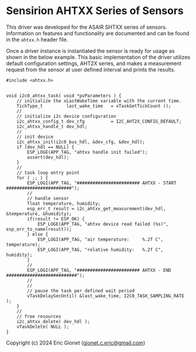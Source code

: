 # Sensirion AHTXX Series of Sensors
This driver was developed for the ASAIR SHTXX series of sensors.  Information on features and functionality are documented and can be found in the `ahtxx.h` header file.

Once a driver instance is instantiated the sensor is ready for usage as shown in the below example.   This basic implementation of the driver utilizes default configuration settings, AHT2X series, and makes a measurement request from the sensor at user defined interval and prints the results.
```
#include <ahtxx.h>


void i2c0_ahtxx_task( void *pvParameters ) {
    // initialize the xLastWakeTime variable with the current time.
    TickType_t         last_wake_time   = xTaskGetTickCount ();
    //
    // initialize i2c device configuration
    i2c_ahtxx_config_t dev_cfg          = I2C_AHT2X_CONFIG_DEFAULT;
    i2c_ahtxx_handle_t dev_hdl;
    //
    // init device
    i2c_ahtxx_init(i2c0_bus_hdl, &dev_cfg, &dev_hdl);
    if (dev_hdl == NULL) {
        ESP_LOGE(APP_TAG, "ahtxx handle init failed");
        assert(dev_hdl);
    }
    //
    // task loop entry point
    for ( ;; ) {
        ESP_LOGI(APP_TAG, "######################## AHTXX - START #########################");
        //
        // handle sensor
        float temperature, humidity;
        esp_err_t result = i2c_ahtxx_get_measurement(dev_hdl, &temperature, &humidity);
        if(result != ESP_OK) {
            ESP_LOGE(APP_TAG, "ahtxx device read failed (%s)", esp_err_to_name(result));
        } else {
            ESP_LOGI(APP_TAG, "air temperature:     %.2f C", temperature);
            ESP_LOGI(APP_TAG, "relative humidity:   %.2f C", humidity);
        }
        //
        ESP_LOGI(APP_TAG, "######################## AHTXX - END ###########################");
        //
        //
        // pause the task per defined wait period
        vTaskDelaySecUntil( &last_wake_time, I2C0_TASK_SAMPLING_RATE );
    }
    //
    // free resources
    i2c_ahtxx_delete( dev_hdl );
    vTaskDelete( NULL );
}
```



Copyright (c) 2024 Eric Gionet (gionet.c.eric@gmail.com)